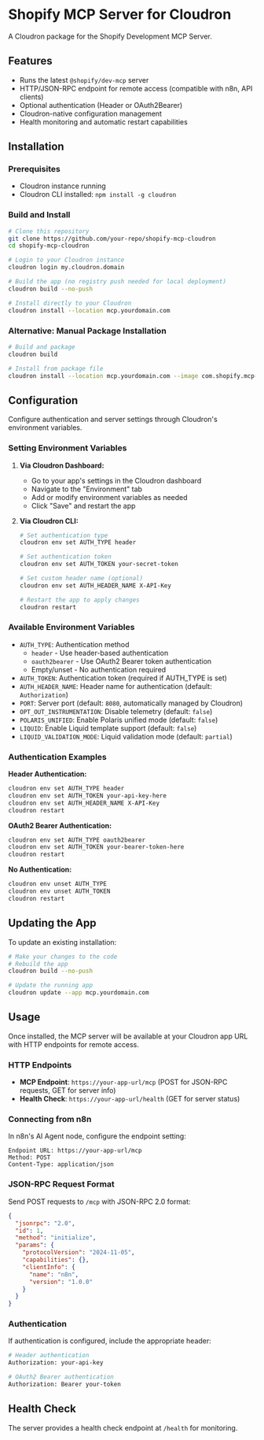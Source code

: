 # Shopify MCP Server for Cloudron

A Cloudron package for the Shopify Development MCP Server.

## Features

- Runs the latest `@shopify/dev-mcp` server
- HTTP/JSON-RPC endpoint for remote access (compatible with n8n, API clients)
- Optional authentication (Header or OAuth2Bearer)
- Cloudron-native configuration management
- Health monitoring and automatic restart capabilities

## Installation

### Prerequisites

- Cloudron instance running
- Cloudron CLI installed: `npm install -g cloudron`

### Build and Install

```bash
# Clone this repository
git clone https://github.com/your-repo/shopify-mcp-cloudron
cd shopify-mcp-cloudron

# Login to your Cloudron instance
cloudron login my.cloudron.domain

# Build the app (no registry push needed for local deployment)
cloudron build --no-push

# Install directly to your Cloudron
cloudron install --location mcp.yourdomain.com
```

### Alternative: Manual Package Installation

```bash
# Build and package
cloudron build

# Install from package file
cloudron install --location mcp.yourdomain.com --image com.shopify.mcp-server@1.0.0.tar.gz
```

## Configuration

Configure authentication and server settings through Cloudron's environment variables.

### Setting Environment Variables

1. **Via Cloudron Dashboard:**
   - Go to your app's settings in the Cloudron dashboard
   - Navigate to the "Environment" tab
   - Add or modify environment variables as needed
   - Click "Save" and restart the app

2. **Via Cloudron CLI:**
   ```bash
   # Set authentication type
   cloudron env set AUTH_TYPE header
   
   # Set authentication token
   cloudron env set AUTH_TOKEN your-secret-token
   
   # Set custom header name (optional)
   cloudron env set AUTH_HEADER_NAME X-API-Key
   
   # Restart the app to apply changes
   cloudron restart
   ```

### Available Environment Variables

- `AUTH_TYPE`: Authentication method
  - `header` - Use header-based authentication
  - `oauth2bearer` - Use OAuth2 Bearer token authentication
  - Empty/unset - No authentication required
- `AUTH_TOKEN`: Authentication token (required if AUTH_TYPE is set)
- `AUTH_HEADER_NAME`: Header name for authentication (default: `Authorization`)
- `PORT`: Server port (default: `8080`, automatically managed by Cloudron)
- `OPT_OUT_INSTRUMENTATION`: Disable telemetry (default: `false`)
- `POLARIS_UNIFIED`: Enable Polaris unified mode (default: `false`)
- `LIQUID`: Enable Liquid template support (default: `false`)
- `LIQUID_VALIDATION_MODE`: Liquid validation mode (default: `partial`)

### Authentication Examples

**Header Authentication:**
```bash
cloudron env set AUTH_TYPE header
cloudron env set AUTH_TOKEN your-api-key-here
cloudron env set AUTH_HEADER_NAME X-API-Key
cloudron restart
```

**OAuth2 Bearer Authentication:**
```bash
cloudron env set AUTH_TYPE oauth2bearer
cloudron env set AUTH_TOKEN your-bearer-token-here
cloudron restart
```

**No Authentication:**
```bash
cloudron env unset AUTH_TYPE
cloudron env unset AUTH_TOKEN
cloudron restart
```

## Updating the App

To update an existing installation:

```bash
# Make your changes to the code
# Rebuild the app
cloudron build --no-push

# Update the running app
cloudron update --app mcp.yourdomain.com
```


## Usage

Once installed, the MCP server will be available at your Cloudron app URL with HTTP endpoints for remote access.

### HTTP Endpoints

- **MCP Endpoint**: `https://your-app-url/mcp` (POST for JSON-RPC requests, GET for server info)
- **Health Check**: `https://your-app-url/health` (GET for server status)

### Connecting from n8n

In n8n's AI Agent node, configure the endpoint setting:

```
Endpoint URL: https://your-app-url/mcp
Method: POST
Content-Type: application/json
```

### JSON-RPC Request Format

Send POST requests to `/mcp` with JSON-RPC 2.0 format:

```json
{
  "jsonrpc": "2.0",
  "id": 1,
  "method": "initialize",
  "params": {
    "protocolVersion": "2024-11-05",
    "capabilities": {},
    "clientInfo": {
      "name": "n8n",
      "version": "1.0.0"
    }
  }
}
```

### Authentication

If authentication is configured, include the appropriate header:

```bash
# Header authentication
Authorization: your-api-key

# OAuth2 Bearer authentication  
Authorization: Bearer your-token
```

## Health Check

The server provides a health check endpoint at `/health` for monitoring.